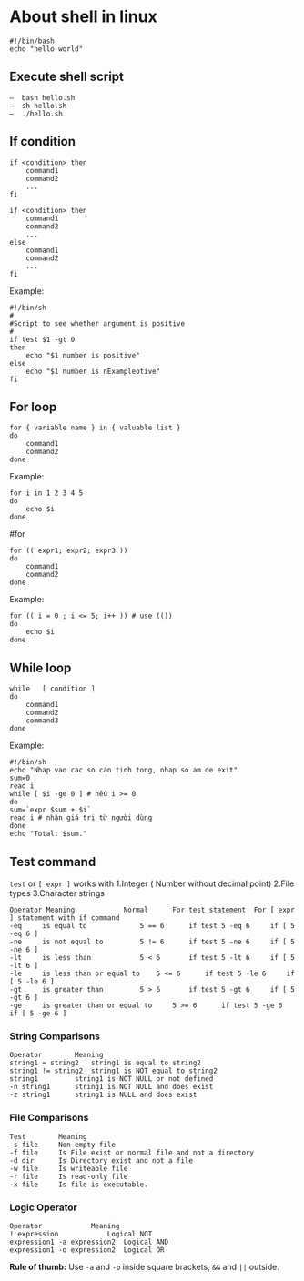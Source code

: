 
# About shell in linux
```
#!/bin/bash
echo "hello world"
```
## Execute shell script
```
–  bash hello.sh
–  sh hello.sh
–  ./hello.sh
```

## If condition
```
if <condition> then
	command1
	command2
	...
fi
```
```
if <condition> then
	command1
	command2
	...
else
	command1
	command2
	...
fi
```

Example:
```
#!/bin/sh
#
#Script to see whether argument is positive
#
if test $1 -gt 0
then
	echo "$1 number is positive"
else
	echo "$1 number is nExampleotive"
fi
```

## For loop
```
for { variable name } in { valuable list }
do
	command1
	command2
done
```

Example:
```
for i in 1 2 3 4 5
do
	echo $i
done
```

#for
```
for (( expr1; expr2; expr3 ))
do
	command1
	command2
done
```

Example: 
```
for (( i = 0 ; i <= 5; i++ )) # use (())
do
	echo $i
done
```

## While loop
```
while	[ condition ]
do
	command1
	command2
	command3
done
```

Example:
```
#!/bin/sh
echo "Nhap vao cac so can tinh tong, nhap so am de exit"
sum=0
read i
while [ $i -ge 0 ] # nếu i >= 0
do
sum=`expr $sum + $i`
read i # nhận giá trị từ người dùng
done
echo "Total: $sum."
```

## Test command
```test``` or ```[ expr ]``` works with
1.Integer ( Number without decimal point)
2.File types
3.Character strings

```
Operator Meaning 			Normal		For test statement 	For [ expr ] statement with if command
-eq 	is equal to 			5 == 6 		if test 5 -eq 6 	if [ 5 -eq 6 ]
-ne 	is not equal to 		5 != 6 		if test 5 -ne 6 	if [ 5 -ne 6 ]
-lt 	is less than 			5 < 6 		if test 5 -lt 6 	if [ 5 -lt 6 ]
-le 	is less than or equal to 	5 <= 6 		if test 5 -le 6 	if [ 5 -le 6 ]
-gt 	is greater than 		5 > 6 		if test 5 -gt 6 	if [ 5 -gt 6 ]
-ge 	is greater than or equal to 	5 >= 6 		if test 5 -ge 6 	if [ 5 -ge 6 ]
```

### String Comparisons
```
Operator 		Meaning
string1 = string2 	string1 is equal to string2
string1 != string2 	string1 is NOT equal to string2
string1 		string1 is NOT NULL or not defined
-n string1 		string1 is NOT NULL and does exist
-z string1 		string1 is NULL and does exist
```

### File Comparisons
```
Test 		Meaning
-s file 	Non empty file
-f file 	Is File exist or normal file and not a directory
-d dir 		Is Directory exist and not a file
-w file 	Is writeable file
-r file 	Is read-only file
-x file 	Is file is executable.
```
### Logic Operator
```
Operator 			Meaning
! expression 			Logical NOT
expression1 -a expression2 	Logical AND
expression1 -o expression2 	Logical OR
```
**Rule of thumb:** Use ```-a``` and ```-o``` inside square brackets, ```&&``` and ```||``` outside.
